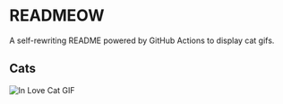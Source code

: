 # READMEOW

A self-rewriting README powered by GitHub Actions to display cat gifs.

## Cats

![In Love Cat GIF](https://media1.giphy.com/media/v1.Y2lkPTlhY2QwMmRhM3pkZDJ5aHJ4bzR0ZXI0N3hnYmlsZGRqYWdjdzlodWp4NDhyaTRpMiZlcD12MV9naWZzX3NlYXJjaCZjdD1n/MDJ9IbxxvDUQM/200.gif)
